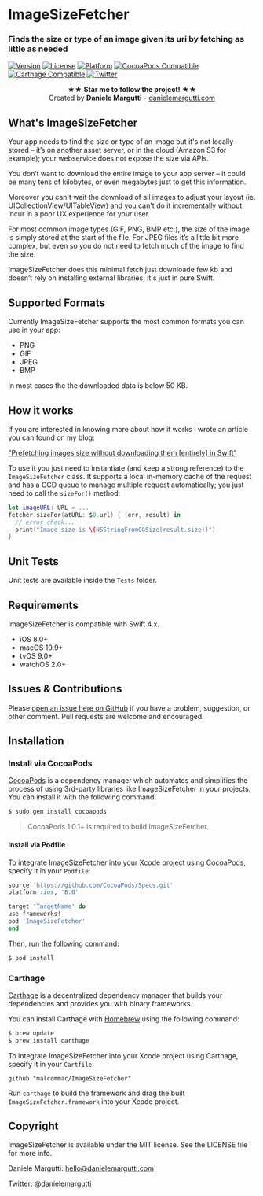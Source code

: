 # ImageSizeFetcher
### Finds the size or type of an image given its uri by fetching as little as needed

[![Version](https://img.shields.io/cocoapods/v/ImageSizeFetcher.svg?style=flat)](http://cocoadocs.org/docsets/ImageSizeFetcher) [![License](https://img.shields.io/cocoapods/l/ImageSizeFetcher.svg?style=flat)](http://cocoadocs.org/docsets/ImageSizeFetcher) [![Platform](https://img.shields.io/cocoapods/p/ImageSizeFetcher.svg?style=flat)](http://cocoadocs.org/docsets/ImageSizeFetcher)
[![CocoaPods Compatible](https://img.shields.io/cocoapods/v/ImageSizeFetcher.svg)](https://img.shields.io/cocoapods/v/ImageSizeFetcher.svg)
[![Carthage Compatible](https://img.shields.io/badge/Carthage-compatible-4BC51D.svg?style=flat)](https://github.com/Carthage/Carthage)
[![Twitter](https://img.shields.io/badge/twitter-@danielemargutti-blue.svg?style=flat)](http://twitter.com/danielemargutti)

<p align="center" >★★ <b>Star me to follow the project! </b> ★★<br>
Created by <b>Daniele Margutti</b> - <a href="http://www.danielemargutti.com">danielemargutti.com</a>
</p>

## What's ImageSizeFetcher

Your app needs to find the size or type of an image but it's  not locally stored – it’s on another asset server, or in the cloud (Amazon S3 for example); your webservice does not expose the size via APIs.

You don’t want to download the entire image to your app server – it could be many tens of kilobytes, or even megabytes just to get this information.

Moreover you can't wait the download of all images to adjust your layout (ie. UICollectionView/UITableView) and you can't do it incrementally without incur in a poor UX experience for your user.

For most common image types (GIF, PNG, BMP etc.), the size of the image is simply stored at the start of the file. For JPEG files it’s a little bit more complex, but even so you do not need to fetch much of the image to find the size.

ImageSizeFetcher does this minimal fetch just downloade few kb and doesn’t rely on installing external libraries; it's just in pure Swift.

## Supported Formats

Currently ImageSizeFetcher supports the most common formats you can use in your app:

- PNG
- GIF
- JPEG
- BMP

In most cases the the downloaded data is below 50 KB.

## How it works

If you are interested in knowing more about how it works I wrote an article you can found on my blog:

["Prefetching images size without downloading them [entirely] in Swift"](http://www.danielemargutti.com)

To use it you just need to instantiate (and keep a strong reference) to the `ImageSizeFetcher` class. It supports a local in-memory cache of the request and has a GCD queue to manage multiple request automatically; you just need to call the `sizeFor()` method:

```swift
let imageURL: URL = ...
fetcher.sizeFor(atURL: $0.url) { (err, result) in
  // error check...
  print("Image size is \(NSStringFromCGSize(result.size))")
}
```

## Unit Tests

Unit tests are available inside the `Tests` folder.

## Requirements

ImageSizeFetcher is compatible with Swift 4.x.

* iOS 8.0+
* macOS 10.9+
* tvOS 9.0+
* watchOS 2.0+

## Issues & Contributions

Please [open an issue here on GitHub](https://github.com/malcommac/ImageSizeFetcher/issues/new) if you have a problem, suggestion, or other comment.
Pull requests are welcome and encouraged.

## Installation

### Install via CocoaPods

[CocoaPods](http://cocoapods.org) is a dependency manager which automates and simplifies the process of using 3rd-party libraries like ImageSizeFetcher in your projects. You can install it with the following command:

```bash
$ sudo gem install cocoapods
```

> CocoaPods 1.0.1+ is required to build ImageSizeFetcher.

#### Install via Podfile

To integrate ImageSizeFetcher into your Xcode project using CocoaPods, specify it in your `Podfile`:

```ruby
source 'https://github.com/CocoaPods/Specs.git'
platform :ios, '8.0'

target 'TargetName' do
use_frameworks!
pod 'ImageSizeFetcher'
end
```

Then, run the following command:

```bash
$ pod install
```

<a name="carthage" />

### Carthage

[Carthage](https://github.com/Carthage/Carthage) is a decentralized dependency manager that builds your dependencies and provides you with binary frameworks.

You can install Carthage with [Homebrew](http://brew.sh/) using the following command:

```bash
$ brew update
$ brew install carthage
```

To integrate ImageSizeFetcher into your Xcode project using Carthage, specify it in your `Cartfile`:

```ogdl
github "malcommac/ImageSizeFetcher"
```

Run `carthage` to build the framework and drag the built `ImageSizeFetcher.framework` into your Xcode project.

## Copyright

ImageSizeFetcher is available under the MIT license. See the LICENSE file for more info.

Daniele Margutti: [hello@danielemargutti.com](mailto:hello@danielemargutti.com)

Twitter: [@danielemargutti](https://twitter.com/danielemargutti)
